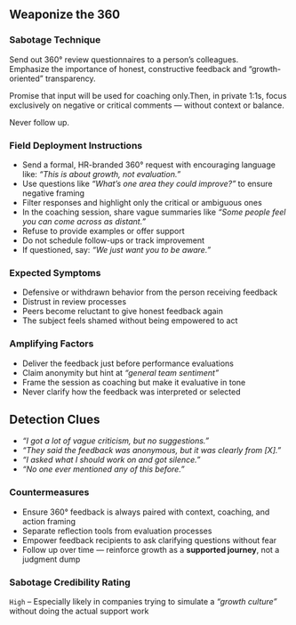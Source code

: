 ## Weaponize the 360

### Sabotage Technique
Send out 360° review questionnaires to a person’s colleagues.  
Emphasize the importance of honest, constructive feedback and “growth-oriented” transparency.

Promise that input will be used for coaching only.Then, in private 1:1s, focus exclusively on negative or critical comments — without context or balance.    

Never follow up.

###  Field Deployment Instructions
- Send a formal, HR-branded 360° request with encouraging language like: *“This is about growth, not evaluation.”*
- Use questions like *“What’s one area they could improve?”* to ensure negative framing
- Filter responses and highlight only the critical or ambiguous ones
- In the coaching session, share vague summaries like *“Some people feel you can come across as distant.”*
- Refuse to provide examples or offer support
- Do not schedule follow-ups or track improvement
- If questioned, say: *“We just want you to be aware.”*

### Expected Symptoms
- Defensive or withdrawn behavior from the person receiving feedback
- Distrust in review processes
- Peers become reluctant to give honest feedback again
- The subject feels shamed without being empowered to act

### Amplifying Factors
- Deliver the feedback just before performance evaluations
- Claim anonymity but hint at _“general team sentiment”_
- Frame the session as coaching but make it evaluative in tone
- Never clarify how the feedback was interpreted or selected

## Detection Clues
- _“I got a lot of vague criticism, but no suggestions.”_
- _“They said the feedback was anonymous, but it was clearly from [X].”_
- _“I asked what I should work on and got silence.”_
- _“No one ever mentioned any of this before.”_

### Countermeasures
- Ensure 360° feedback is always paired with context, coaching, and action framing
- Separate reflection tools from evaluation processes
- Empower feedback recipients to ask clarifying questions without fear
- Follow up over time — reinforce growth as a **supported journey**, not a judgment dump

### Sabotage Credibility Rating
`High` – Especially likely in companies trying to simulate a _“growth culture”_ without doing the actual support work
